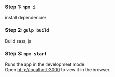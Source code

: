 ### Step 1: `npm i`

install dependencies

### Step 2: `gulp build`

Build sass, js

### Step 3: `npm start`

Runs the app in the development mode.\
Open [http://localhost:3000](http://localhost:3000) to view it in the browser.